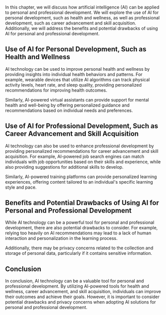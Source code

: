 
In this chapter, we will discuss how artificial intelligence (AI) can be applied to personal and professional development. We will explore the use of AI for personal development, such as health and wellness, as well as professional development, such as career advancement and skill acquisition. Additionally, we will address the benefits and potential drawbacks of using AI for personal and professional development.

Use of AI for Personal Development, Such as Health and Wellness
---------------------------------------------------------------

AI technology can be used to improve personal health and wellness by providing insights into individual health behaviors and patterns. For example, wearable devices that utilize AI algorithms can track physical activity levels, heart rate, and sleep quality, providing personalized recommendations for improving health outcomes.

Similarly, AI-powered virtual assistants can provide support for mental health and well-being by offering personalized guidance and recommendations based on individual needs and preferences.

Use of AI for Professional Development, Such as Career Advancement and Skill Acquisition
----------------------------------------------------------------------------------------

AI technology can also be used to enhance professional development by providing personalized recommendations for career advancement and skill acquisition. For example, AI-powered job search engines can match individuals with job opportunities based on their skills and experience, while also providing suggestions for additional skills to develop.

Similarly, AI-powered training platforms can provide personalized learning experiences, offering content tailored to an individual's specific learning style and pace.

Benefits and Potential Drawbacks of Using AI for Personal and Professional Development
--------------------------------------------------------------------------------------

While AI technology can be a powerful tool for personal and professional development, there are also potential drawbacks to consider. For example, relying too heavily on AI recommendations may lead to a lack of human interaction and personalization in the learning process.

Additionally, there may be privacy concerns related to the collection and storage of personal data, particularly if it contains sensitive information.

Conclusion
----------

In conclusion, AI technology can be a valuable tool for personal and professional development. By utilizing AI-powered tools for health and wellness, career advancement, and skill acquisition, individuals can improve their outcomes and achieve their goals. However, it is important to consider potential drawbacks and privacy concerns when adopting AI solutions for personal and professional development.
